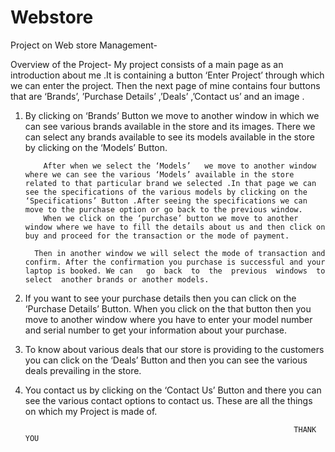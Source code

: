 # Webstore
Project on Web store Management-

Overview of the Project-
        My project consists of a main page as an introduction about me .It is containing a button ‘Enter Project’ through which we can enter the project. Then the next page of mine contains four buttons that are ‘Brands’, ’Purchase Details’ ,’Deals’ ,’Contact us’ and an image .
        
1. By clicking on ‘Brands’ Button we move to another window in which we can see various brands available in the store and its images. There we can select any brands available to see its models available in the store by clicking on the ‘Models’ Button. 

           After when we select the ‘Models’   we move to another window where we can see the various ‘Models’ available in the store related to that particular brand we selected .In that page we can see the specifications of the various models by clicking on the ‘Specifications’ Button .After seeing the specifications we can move to the purchase option or go back to the previous window.               
           When we click on the ‘purchase’ button we move to another window where we have to fill the details about us and then click on buy and proceed for the transaction or the mode of payment. 
           
         Then in another window we will select the mode of transaction and confirm. After the confirmation you purchase is successful and your laptop is booked. We can   go  back  to  the  previous  windows  to  select  another brands or another models.
         
2. If you want to see your purchase details then you can click on the ‘Purchase Details’ Button. When you click on   the  that  button then you move to another window where you have to enter your model number and serial number  to get your information about your purchase.

3. To know about various deals that our store is providing to the customers you can click on the ‘Deals’ Button and then you can see the various deals prevailing in the store.

4. You contact us by clicking on the ‘Contact Us’ Button and there you can see the various contact options to contact us. 
These   are all the things on which my Project is made of.

                                                                   THANK YOU
 
